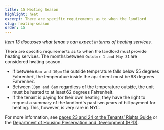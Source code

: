 ```yaml
---
title: 15 Heating Season
highlight: heat
excerpt: There are specific requirements as to when the landlord
slug: heating-season
order: 15
---
```


_Item 13 discusses what tenants can expect in terms of heating services._

There are specific requirements as to when the landlord must provide heating services. The months between `October 1 and May 31` are considered heating season.

- If between `6am and 10pm` the outside temperature falls below 55 degrees Fahrenheit, the temperature inside the apartment must be 68 degrees Fahrenheit.
- Between `10pm and 6am` regardless of the temperature outside, the unit must be heated to at least 62 degrees Fahrenheit.
- If the tenant is paying for their own heating, they have the right to request a summary of the landlord's past two years of bill payment for heating. This, however, is very rare in NYC.


For more information, see [pages 23 and 24 of the Tenants’ Rights Guide](https://ag.ny.gov/sites/default/files/tenants_rights.pdf)  or the [Department of Housing Preservation and Development (HPD)](http://www1.nyc.gov/site/hpd/owners/heat-hot-water.page).
